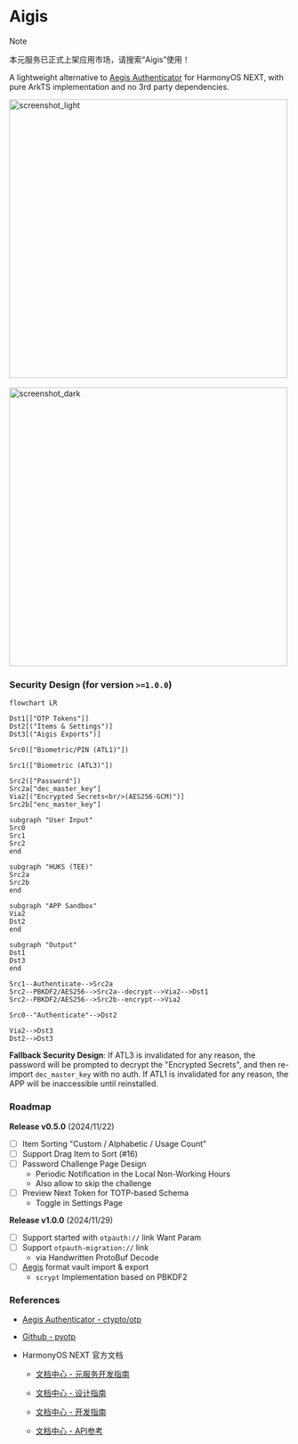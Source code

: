 # Aigis

> [!NOTE]
> 本元服务已正式上架应用市场，请搜索“Aigis”使用！

A lightweight alternative to [Aegis Authenticator](https://github.com/beemdevelopment/Aegis) for HarmonyOS NEXT, with pure ArkTS implementation and no 3rd party dependencies.

<p float="left">
  <img height="500px" alt="screenshot_light" src="./docs/images/screenshot_light.jpg" />
  &nbsp;&nbsp;&nbsp;&nbsp;
  <img height="500px" alt="screenshot_dark" src="./docs/images/screenshot_dark.jpg" />
</p>

### Security Design (for version `>=1.0.0`)

```mermaid
flowchart LR

Dst1[["OTP Tokens"]]
Dst2[("Items & Settings")]
Dst3[("Aigis Exports")]

Src0(["Biometric/PIN (ATL1)"])

Src1(["Biometric (ATL3)"])

Src2(["Password"])
Src2a["dec_master_key"]
Via2[("Encrypted Secrets<br/>(AES256-GCM)")]
Src2b["enc_master_key"]

subgraph "User Input"
Src0
Src1
Src2
end

subgraph "HUKS (TEE)"
Src2a
Src2b
end

subgraph "APP Sandbox"
Via2
Dst2
end

subgraph "Output"
Dst1
Dst3
end

Src1--Authenticate-->Src2a
Src2--PBKDF2/AES256-->Src2a--decrypt-->Via2-->Dst1
Src2--PBKDF2/AES256-->Src2b--encrypt-->Via2

Src0--"Authenticate"-->Dst2

Via2-->Dst3
Dst2-->Dst3
```

**Fallback Security Design**: If ATL3 is invalidated for any reason, the password will be prompted to decrypt the "Encrypted Secrets", and then re-import `dec_master_key` with no auth. If ATL1 is invalidated for any reason, the APP will be inaccessible until reinstalled.

### Roadmap

**Release v0.5.0** (2024/11/22)

- [ ] Item Sorting "Custom / Alphabetic / Usage Count"
- [ ] Support Drag Item to Sort (#16)
- [ ] Password Challenge Page Design
  - Periodic Notification in the Local Non-Working Hours
  - Also allow to skip the challenge
- [ ] Preview Next Token for TOTP-based Schema
  - Toggle in Settings Page

**Release v1.0.0** (2024/11/29)

- [ ] Support started with `otpauth://` link Want Param
- [ ] Support `otpauth-migration://` link
  - via Handwritten ProtoBuf Decode
- [ ] [Aegis](https://github.com/beemdevelopment/Aegis) format vault import & export
  - `scrypt` Implementation based on PBKDF2


### References

- [Aegis Authenticator - ctypto/otp](https://github.com/beemdevelopment/Aegis/tree/master/app/src/main/java/com/beemdevelopment/aegis/crypto/otp)

- [Github - pyotp](https://github.com/pyauth/pyotp.git)

- HarmonyOS NEXT 官方文档
  
  - [文档中心 - 元服务开发指南](https://developer.huawei.com/consumer/cn/doc/atomic-guides-V5/atomic-service-V5)

  - [文档中心 - 设计指南](https://developer.huawei.com/consumer/cn/doc/design-guides/design-concepts-0000001795698445)

  - [文档中心 - 开发指南](https://developer.huawei.com/consumer/cn/doc/harmonyos-guides-V5/application-dev-guide-V5?catalogVersion=V5)

  - [文档中心 - API参考](https://developer.huawei.com/consumer/cn/doc/harmonyos-references-V5/development-intro-api-V5?catalogVersion=V5)
